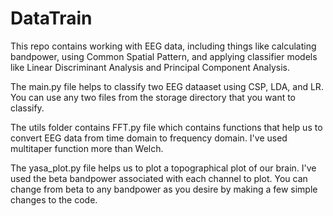 # DataTrain
This repo contains working with EEG data, including things like calculating bandpower, using Common Spatial Pattern, and applying classifier models like Linear Discriminant Analysis and Principal Component Analysis.

The main.py file helps to classify two EEG dataaset using CSP, LDA, and LR. You can use any two files from the storage directory that you want to classify.

The utils folder contains FFT.py file which contains functions that help us to convert EEG data from time domain to frequency domain. I've used multitaper function more than Welch. 

The yasa_plot.py file helps us to plot a topographical plot of our brain. I've used the beta bandpower associated with each channel to plot. You can change from beta to any bandpower as you desire by making a few simple changes to the code.


